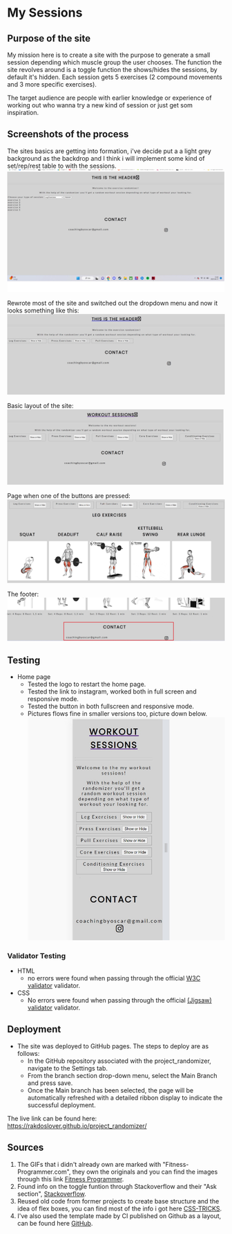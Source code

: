 # My Sessions

## Purpose of the site

My mission here is to create a site with the purpose to generate a small session depending which muscle group the user chooses.
The function the site revolves around is a toggle function the shows/hides the sessions, by default it's hidden.
Each session gets 5 exercises (2 compound movements and 3 more specific exercises).

The target audience are people with earlier knowledge or experience of working out who wanna try a new kind of session or just get som inspiration.

## Screenshots of the process

The sites basics are getting into formation, i've decide put a a light grey background as the backdrop and I think i will implement some kind of set/rep/rest table to with the sessions.
![screenshot of the basic site](assets/images/screenshot-1.jpg)

Rewrote most of the site and switched out the dropdown menu and now it looks something like this:
![screenshot of the new layout](assets/images/page-screen-2.jpg)

Basic layout of the site:
![screenshot of basic layout](assets/images/basic-layout.jpg)

Page when one of the buttons are pressed:
![screenshot of pressed button](assets/images/pressed-button.jpg)

The footer:
![screenshot of the footer](assets/images/footer.jpg)

## Testing
- Home page
    - Tested the logo to restart the home page.
    - Tested the link to instagram, worked both in full screen and responsive mode.
    - Tested the button in both fullscreen and responsive mode.
    - Pictures flows fine in smaller versions too, picture down below.
![screenshot of smaller version](assets/images/small-version.jpg)

### Validator Testing
 - HTML
    - no errors were found when passing through the official [W3C validator](https://validator.w3.org/nu/?doc=https%3A%2F%2Frakdoslover.github.io%2Fproject_randomizer%2F) validator.
 - CSS
    - No errors were found when passing through the official [(Jigsaw) validator](https://jigsaw.w3.org/css-validator/validator?uri=https%3A%2F%2Frakdoslover.github.io%2Fproject_randomizer%2F&profile=css3svg&usermedium=all&warning=1&vextwarning=&lang=sv) validator.

## Deployment
- The site was deployed to GitHub pages. The steps to deploy are as follows:
    - In the GitHub repository associated with the project_randomizer, navigate to the Settings tab.
    - From the branch section drop-down menu, select the Main Branch and press save.
    - Once the Main branch has been selected, the page will be automatically refreshed with a detailed ribbon display to indicate the successful deployment.

The live link can be found here: https://rakdoslover.github.io/project_randomizer/

## Sources

1. The GIFs that i didn't already own are marked with "Fitness-Programmer.com", they own the originals and you can find the images through this link [Fitness Programmer](https://fitnessprogramer.com/#).
2. Found info on the toggle funtion through Stackoverflow and their "Ask section", [Stackoverflow](https://stackoverflow.com/questions/).
3. Reused old code from former projects to create base structure and the idea of flex boxes, you can find most of the info i got here [CSS-TRICKS](https://css-tricks.com/snippets/css/a-guide-to-flexbox/).
4. I've also used the template made by CI published on Github as a layout, can be found here [GitHub](https://github.com/Code-Institute-Solutions/love-running-2.0-sourcecode).